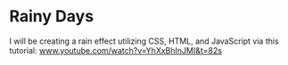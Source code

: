 # Rainy Days

I will be creating a rain effect utilizing CSS, HTML, and JavaScript via this tutorial: www.youtube.com/watch?v=YhXxBhInJMI&t=82s